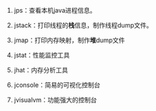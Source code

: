 1. jps：查看本机java进程信息。

2. jstack：打印线程的**栈**信息，制作线程dump文件。

3. jmap：打印内存映射，制作**堆**dump文件

4. jstat：性能监控工具

5. jhat：内存分析工具

6. jconsole：简易的可视化控制台

7. jvisualvm：功能强大的控制台